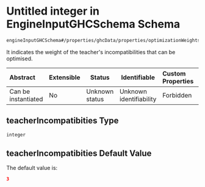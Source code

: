 # Untitled integer in EngineInputGHCSchema Schema

```txt
engineInputGHCSchema#/properties/ghcData/properties/optimizationWeights/properties/teachers/properties/teacherIncompatibities
```

It indicates the weight of the teacher's incompatibilities that can be optimised.


| Abstract            | Extensible | Status         | Identifiable            | Custom Properties | Additional Properties | Access Restrictions | Defined In                                                         |
| :------------------ | ---------- | -------------- | ----------------------- | :---------------- | --------------------- | ------------------- | ------------------------------------------------------------------ |
| Can be instantiated | No         | Unknown status | Unknown identifiability | Forbidden         | Allowed               | none                | [ghc.schema.json\*](../out/ghc.schema.json "open original schema") |

## teacherIncompatibities Type

`integer`

## teacherIncompatibities Default Value

The default value is:

```json
3
```

